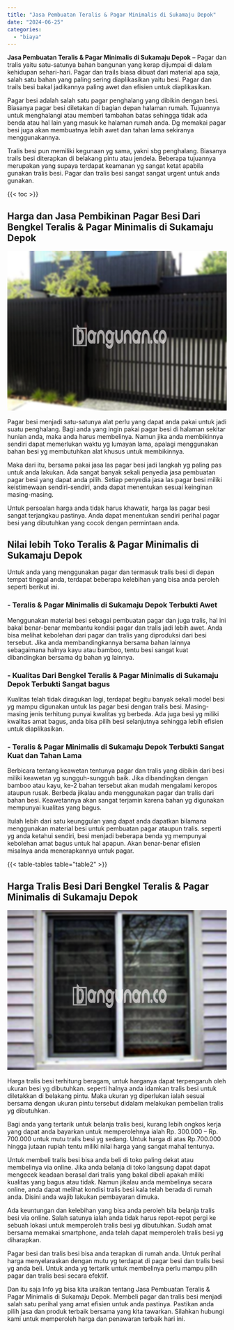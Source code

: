 ```yaml
---
title: "Jasa Pembuatan Teralis & Pagar Minimalis di Sukamaju Depok"
date: "2024-06-25"
categories: 
  - "biaya"
---
```


**Jasa Pembuatan Teralis & Pagar Minimalis di Sukamaju Depok** – Pagar dan tralis yaitu satu-satunya bahan bangunan yang kerap dijumpai di dalam kehidupan sehari-hari. Pagar dan trails biasa dibuat dari material apa saja, salah satu bahan yang paling sering diaplikasikan yaitu besi. Pagar dan trails besi bakal jadikannya paling awet dan efisien untuk diaplikasikan.

Pagar besi adalah salah satu pagar penghalang yang dibikin dengan besi. Biasanya pagar besi diletakan di bagian depan halaman rumah. Tujuannya untuk menghalangi atau memberi tambahan batas sehingga tidak ada benda atau hal lain yang masuk ke halaman rumah anda. Dg memakai pagar besi juga akan membuatnya lebih awet dan tahan lama sekiranya menggunakannya.

Tralis besi pun memiliki kegunaan yg sama, yakni sbg penghalang. Biasanya trails besi diterapkan di belakang pintu atau jendela. Beberapa tujuannya merupakan yang supaya terdapat keamanan yg sangat ketat apabila gunakan tralis besi. Pagar dan tralis besi sangat sangat urgent untuk anda gunakan.

{{< toc >}}

## Harga dan Jasa Pembikinan Pagar Besi Dari Bengkel Teralis & Pagar Minimalis di Sukamaju Depok

![Jasa Pembuatan Teralis & Pagar Minimalis di Sukamaju Depok](/images/pagar-minimalis-murah-33.png)

Pagar besi menjadi satu-satunya alat perlu yang dapat anda pakai untuk jadi suatu penghalang. Bagi anda yang ingin pakai pagar besi di halaman sekitar hunian anda, maka anda harus membelinya. Namun jika anda membikinnya sendiri dapat memerlukan waktu yg lumayan lama, apalagi menggunakan bahan besi yg membutuhkan alat khusus untuk membikinnya.

Maka dari itu, bersama pakai jasa las pagar besi jadi langkah yg paling pas untuk anda lakukan. Ada sangat banyak sekali penyedia jasa pembuatan pagar besi yang dapat anda pilih. Setiap penyedia jasa las pagar besi miliki keistimewaan sendiri-sendiri, anda dapat menentukan sesuai keinginan masing-masing.

Untuk persoalan harga anda tidak harus khawatir, harga las pagar besi sangat terjangkau pastinya. Anda dapat menentukan sendiri perihal pagar besi yang dibutuhkan yang cocok dengan permintaan anda.

## Nilai lebih Toko Teralis & Pagar Minimalis di Sukamaju Depok

Untuk anda yang menggunakan pagar dan termasuk tralis besi di depan tempat tinggal anda, terdapat beberapa kelebihan yang bisa anda peroleh seperti berikut ini.

### \- Teralis & Pagar Minimalis di Sukamaju Depok Terbukti Awet

Menggunakan material besi sebagai pembuatan pagar dan juga tralis, hal ini bakal benar-benar membantu kondisi pagar dan tralis jadi lebih awet. Anda bisa melihat kebolehan dari pagar dan tralis yang diproduksi dari besi tersebut. Jika anda membandingkannya bersama bahan lainnya sebagaimana halnya kayu atau bamboo, tentu besi sangat kuat dibandingkan bersama dg bahan yg lainnya.

### \- Kualitas Dari Bengkel Teralis & Pagar Minimalis di Sukamaju Depok Terbukti Sangat bagus

Kualitas telah tidak diragukan lagi, terdapat begitu banyak sekali model besi yg mampu digunakan untuk las pagar besi dengan tralis besi. Masing-masing jenis terhitung punyai kwalitas yg berbeda. Ada juga besi yg miliki kwalitas amat bagus, anda bisa pilih besi selanjutnya sehingga lebih efisien untuk diaplikasikan.

### \- Teralis & Pagar Minimalis di Sukamaju Depok Terbukti Sangat Kuat dan Tahan Lama

Berbicara tentang keawetan tentunya pagar dan tralis yang dibikin dari besi miliki keawetan yg sungguh-sungguh baik. Jika dibandingkan dengan bamboo atau kayu, ke-2 bahan tersebut akan mudah mengalami keropos ataupun rusak. Berbeda jikalau anda menggunakan pagar dan tralis dari bahan besi. Keawetannya akan sangat terjamin karena bahan yg digunakan mempunyai kualitas yang bagus.

Itulah lebih dari satu keunggulan yang dapat anda dapatkan bilamana menggunakan material besi untuk pembuatan pagar ataupun tralis. seperti yg anda ketahui sendiri, besi menjadi beberapa benda yg mempunyai kebolehan amat bagus untuk hal apapun. Akan benar-benar efisien misalnya anda menerapkannya untuk pagar.

{{< table-tables table="table2" >}}

## Harga Tralis Besi Dari Bengkel Teralis & Pagar Minimalis di Sukamaju Depok

![Jasa Pembuatan Teralis & Pagar Minimalis di Sukamaju Depok](/images/teralis-minimalis-murah-20.png)

Harga tralis besi terhitung beragam, untuk harganya dapat terpengaruh oleh ukuran besi yg dibutuhkan. seperti halnya anda idamkan tralis besi untuk diletakkan di belakang pintu. Maka ukuran yg diperlukan ialah sesuai bersama dengan ukuran pintu tersebut didalam melakukan pembelian tralis yg dibutuhkan.

Bagi anda yang tertarik untuk belanja tralis besi, kurang lebih ongkos kerja yang dapat anda bayarkan untuk memperolehnya ialah Rp. 300.000 – Rp. 700.000 untuk mutu tralis besi yg sedang. Untuk harga di atas Rp.700.000 hingga jutaan rupiah tentu miliki nilai harga yang sangat mahal tentunya.

Untuk membeli tralis besi bisa anda beli di toko paling dekat atau membelinya via online. Jika anda belanja di toko langsung dapat dapat mengecek keadaan berasal dari tralis yang bakal dibeli apakah miliki kualitas yang bagus atau tidak. Namun jikalau anda membelinya secara online, anda dapat melihat kondisi tralis besi kala telah berada di rumah anda. Disini anda wajib lakukan pembayaran dimuka.

Ada keuntungan dan kelebihan yang bisa anda peroleh bila belanja tralis besi via online. Salah satunya ialah anda tidak harus repot-repot pergi ke sebuah lokasi untuk memperoleh tralis besi yg dibutuhkan. Sudah amat bersama memakai smartphone, anda telah dapat memperoleh tralis besi yg diharapkan.

Pagar besi dan tralis besi bisa anda terapkan di rumah anda. Untuk perihal harga menyelaraskan dengan mutu yg terdapat di pagar besi dan tralis besi yg anda beli. Untuk anda yg tertarik untuk membelinya perlu mampu pilih pagar dan tralis besi secara efektif.

Dan itu saja Info yg bisa kita uraikan tentang Jasa Pembuatan Teralis & Pagar Minimalis di Sukamaju Depok. Membeli pagar dan tralis besi menjadi salah satu perihal yang amat efisien untuk anda pastinya. Pastikan anda pilih jasa dan produk terbaik bersama yang kita tawarkan. Silahkan hubungi kami untuk memperoleh harga dan penawaran terbaik hari ini.
